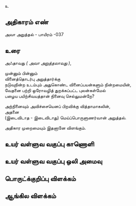 உ


## அதிகாரம் எண்

அவா அறுத்தல் - பாயிரம் -037

## உரை

அஃதாவது _( அவா அறுத்தலாவது )_,  

முன்னும் பின்னும்  
வினைத்தொடர்பு அறுத்தார்க்கு  
நடுவுநின்ற உடம்பும் அதுகொண்ட வினைப்பயன்களும் நின்றமையின்,  
வேதனை பற்றி ஒரோவழித் துறக்கப்பட்ட புலன்கள்மேல்  
பழைய பயிற்சிவயத்தான் நினைவு செல்லுமன்றே?  

அந்நினைவும் அவிச்சையெனப் பிறவிக்கு வித்தாமாகலின்,  
அதனை  
(இடைவிடாத - இடைவிடாது) மெய்ப்பொருளுணர்வான் அறுத்தல்.  

அதிகார முறைமையும் இதனானே விளங்கும்.


## உயர் வள்ளுவ வகுப்பு காணொளி


## உயர் வள்ளுவ வகுப்பு ஒலி அமைவு 


## பொருட்க்குறிப்பு விளக்கம்


## ஆங்கில விளக்கம்

